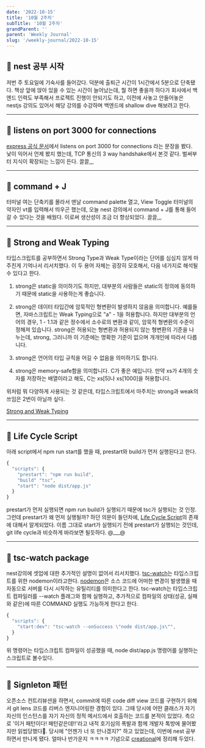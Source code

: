 ```yaml
---
date: '2022-10-15'
title: '10월 2주차'
subTitle: '10월 2주차'
grandParent: ''
parent: 'Weekly Journal'
slug: '/weekly-journal/2022-10-15'
---
```


## 📌 nest 공부 시작

저번 주 토요일에 기숙사를 들어갔다. 덕분에 출퇴근 시간이 1시간에서 5분으로 단축됐다. 책상 앞에 앉아 있을 수 있는 시간이 늘어났는데, 뭘 하면 좋을까 하다가 회사에서 백엔드 인력도 부족해서 프로젝트 진행이 안되기도 하고, 이전에 사놓고 안들어놓은 nestjs 강의도 있어서 해당 강의를 수강하며 백엔드에 shallow dive 해보려고 한다.

---

## 📌 listens on port 3000 for connections

[express 공식 문서](https://expressjs.com/en/starter/hello-world.html)에서 listens on port 3000 for connections 라는 문장을 봤다. 낯이 익어서 언제 봤지 했는데, TCP 통신의 3 way handshake에서 본것 같다. 벌써부터 지식이 확장되는 느낌이 든다. 끌끌,,,

---

## 📌 command + J

터미널 여는 단축키를 몰라서 맨날 command palette 열고, View Toggle 터미널의 약자인 vt를 입력해서 띄우곤 했는데, 오늘 nest 강의에서 command + J를 통해 들어갈 수 있다는 것을 배웠다. 이로써 생산성이 조금 더 향상되었다. 끌끌,,,

---

## 📌 Strong and Weak Typing

타입스크립트를 공부하면서 Strong Type과 Weak Type이라는 단어를 심심치 않게 마주친게 기억나서 리서치했다. 이 두 용어 자체는 굉장히 모호해서, 다음 네가지로 해석될 수 있다고 한다.

1. strong은 static을 의미하기도 하지만, 대부분의 사람들은 static의 정의에 동의하기 때문에 static을 사용하는게 좋습니다.

2. strong은 데이터 타입간에 암묵적인 형변환이 발생하지 않음을 의미합니다. 예를들면, 자바스크립트는 Weak Typing으로 "a" - 1을 허용합니다. 하지만 대부분의 언어의 경우, 1 - 1.1과 같은 정수에서 소수로의 변환과 같이, 암묵적 형변환의 수준이 정해져 있습니다. strong은 허용되는 형변환과 허용되지 않는 형변환의 기준을 나누는데, strong, 그러니까 이 기준에는 명확한 기준이 없으며 개개인에 따라서 다릅니다.

3. strong은 언어의 타입 규칙을 어길 수 없음을 의미하기도 합니다.

4. strong은 memory-safe함을 의미합니다. C가 좋은 예입니다. 만약 xs가 4개의 숫자를 저장하는 배열이라고 해도, C는 xs[5]나 xs[1000]을 허용합니다.

위처럼 뭐 다양하게 사용되는 것 같은데, 타입스크립트에서 마주치는 strong과 weak의 쓰임은 2번이 아닐까 싶다.

[Strong and Weak Typing](https://www.destroyallsoftware.com/compendium/strong-and-weak-typing?share_key=6b0dd1ec18ab6102)

---

## 📌 Life Cycle Script

아래 script에서 npm run start를 했을 때, prestart와 build가 먼저 실행된다고 한다.

```javascript
{
  "scripts": {
    "prestart": "npm run build",
    "build" "tsc",
    "start": "node dist/app.js"
  }
}
```

prestart가 먼저 실행되면 npm run build가 실행되기 때문에 tsc가 실행되는 것 인정. 그런데 prestart가 왜 먼저 실행될까? 하던 의문이 들던차에, [Life Cycle Script](https://docs.npmjs.com/cli/v8/using-npm/scripts#life-cycle-scripts)의 존재에 대해서 알게되었다. 이름 그대로 start가 실행되기 전에 prestart가 실행되는 것인데, git life cycle과 비슷하게 바라보면 될듯하다. @\_\_\_@

---

## 📌 tsc-watch package

nest강의에 셋업에 대한 추가적인 설명이 없어서 리서치했다. [tsc-watch](https://www.npmjs.com/package/tsc-watch)는 타입스크립트를 위한 nodemon이라고한다. [nodemon](https://stackoverflow.com/a/54903712)은 소스 코드에 어떠한 변경이 발생했을 때 자동으로 서버를 다시 시작하는 유틸리티를 의미한다고 한다. tsc-watch는 타입스크립트 컴파일러를 --watch 플래그와 함께 실행하고, 추가적으로 컴파일의 상태(성공, 실패와 같은)에 따른 COMMAND 실행도 가능하게 한다고 한다.

```javascript
{
  "scripts": {
    "start:dev": "tsc-watch --onSuccess \"node dist/app.js\"",
  }
}
```

위 명령어는 타입스크립트 컴파일이 성공했을 때, node dist/app.js 명령어를 실행하는 스크립트로 볼수있다.

---

## 📌 Signleton 패턴

오픈소스 컨트리뷰션을 하면서, commit에 따른 code diff view 코드를 구현하기 위해서 git lens 코드를 리버스 엔지니어링한 경험이 있다. 그때 당시에 어떤 클래스가 자기 자신의 인스턴스를 자기 자신의 정적 메서드에서 호출하는 코드를 본적이 있었다. 촉으로 '이거 패턴이다! 패턴같은데!!'라고 내적 호기심의 폭발과 함께 개발자 톡방에 물어봤지만 읽씹당했다🤮. 당시에 "언젠가 너 또 만나겠지?" 하고 있었는데, 이번에 nest 공부하면서 만나게 됐다. 얼마나 반가운지 ㅋㅋㅋㅋ 기념으로 [creational](https://blog-wherehows.vercel.app/design-pattern/creational)에 정리해 두었다.
